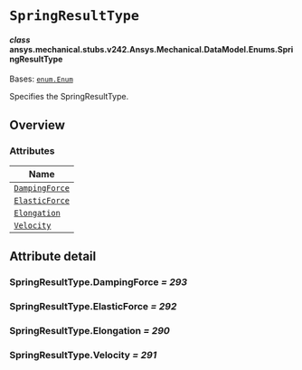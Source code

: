 # `SpringResultType`



#### *class* ansys.mechanical.stubs.v242.Ansys.Mechanical.DataModel.Enums.SpringResultType

Bases: [`enum.Enum`](https://docs.python.org/3/library/enum.html#enum.Enum)

Specifies the SpringResultType.

<!-- !! processed by numpydoc !! -->

<a id="overview"></a>

## Overview

### Attributes

| Name |
| ---------------------------------------------------- |
| [`DampingForce`](#SpringResultType.DampingForce) |
| [`ElasticForce`](#SpringResultType.ElasticForce) |
| [`Elongation`](#SpringResultType.Elongation) |
| [`Velocity`](#SpringResultType.Velocity) |

<a id="attribute-detail"></a>

## Attribute detail

<a id="SpringResultType.DampingForce"></a>

### SpringResultType.DampingForce *= 293*

<a id="SpringResultType.ElasticForce"></a>

### SpringResultType.ElasticForce *= 292*

<a id="SpringResultType.Elongation"></a>

### SpringResultType.Elongation *= 290*

<a id="SpringResultType.Velocity"></a>

### SpringResultType.Velocity *= 291*


